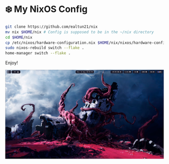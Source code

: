 # ❄️ My NixOS Config

```bash
git clone https://github.com/ealtun21/nix
mv nix $HOME/nix # Config is supposed to be in the ~/nix directory
cd $HOME/nix
cp /etc/nixos/hardware-configuration.nix $HOME/nix/nixos/hardware-configuration.nix
sudo nixos-rebuild switch --flake .
home-manager switch --flake .
```
Enjoy!

![Screenshot](./screenshot.png)
